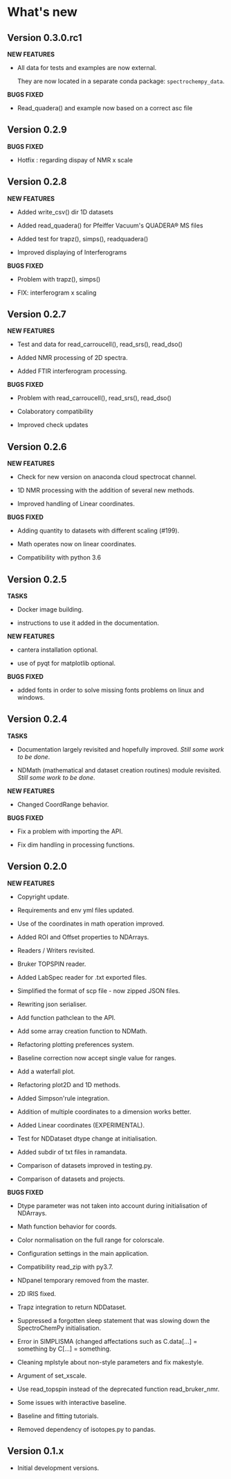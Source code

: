 # What\'s new
## Version 0.3.0.rc1

**NEW FEATURES**

* All data for tests and examples are now external. 
  
  They are now located in a separate conda package: `spectrochempy_data`.
  
**BUGS FIXED**

* Read_quadera() and example now based on a correct asc file


## Version 0.2.9

**BUGS FIXED**

* Hotfix : regarding dispay of NMR x scale

## Version 0.2.8

**NEW FEATURES**

* Added write_csv() dir 1D datasets

* Added read_quadera() for Pfeiffer Vacuum's QUADERA® MS files
  
* Added test for trapz(), simps(), readquadera()

* Improved displaying of Interferograms

**BUGS FIXED**

* Problem with trapz(), simps()

* FIX: interferogram x scaling

## Version 0.2.7

**NEW FEATURES**

* Test and data for read_carroucell(), read_srs(), read_dso()

* Added NMR processing of 2D spectra.

* Added FTIR interferogram processing.

**BUGS FIXED**

* Problem with read_carroucell(), read_srs(), read_dso()

* Colaboratory compatibility

* Improved check updates 

## Version 0.2.6

**NEW FEATURES**

* Check for new version on anaconda cloud spectrocat channel.

* 1D NMR processing with the addition of several new methods.

* Improved handling of Linear coordinates.

**BUGS FIXED**

* Adding quantity to datasets with different scaling (#199).

* Math operates now on linear coordinates.

* Compatibility with python 3.6

## Version 0.2.5

**TASKS**

* Docker image building.

* instructions to use it added in the documentation.

**NEW FEATURES**

* cantera installation optional.

* use of pyqt for matplotlib optional.

**BUGS FIXED**

* added fonts in order to solve missing fonts problems on linux and windows.

## Version 0.2.4

**TASKS**

* Documentation largely revisited and hopefully improved. *Still some work to be done*.
  
* NDMath (mathematical and dataset creation routines) module revisited. *Still some work to be done*.

**NEW FEATURES**

* Changed CoordRange behavior.

**BUGS FIXED**

* Fix a problem with importing the API.

* Fix dim handling in processing functions.

## Version 0.2.0

**NEW FEATURES**

* Copyright update.
  
* Requirements and env yml files updated.

* Use of the coordinates in math operation improved.
  
* Added ROI and Offset properties to NDArrays.
  
* Readers / Writers revisited.

* Bruker TOPSPIN reader.
  
* Added LabSpec reader for .txt exported files.

* Simplified the format of scp file - now zipped JSON files.

* Rewriting json serialiser.

* Add function pathclean to the API.

* Add some array creation function to NDMath.

* Refactoring plotting preferences system.

* Baseline correction now accept single value for ranges.

* Add a waterfall plot.

* Refactoring plot2D and 1D methods.

* Added Simpson'rule integration.

* Addition of multiple coordinates to a dimension works better.

* Added Linear coordinates (EXPERIMENTAL).

* Test for NDDataset dtype change at initialisation.

* Added subdir of txt files in ramandata.

* Comparison of datasets improved in testing.py.

* Comparison of datasets and projects.

**BUGS FIXED**

* Dtype parameter was not taken into account during initialisation of NDArrays.
  
* Math function behavior for coords.
  
* Color normalisation on the full range for colorscale.
  
* Configuration settings in the main application.
  
* Compatibility read_zip with py3.7.
  
* NDpanel temporary removed from the master.
  
* 2D IRIS fixed.
  
* Trapz integration to return NDDataset.
  
* Suppressed a forgotten sleep statement that was slowing down the SpectroChemPy initialisation.
  
* Error in SIMPLISMA (changed affectations such as C.data[...] = something by C[...] = something.
  
* Cleaning mplstyle about non-style parameters and fix makestyle.
  
* Argument of set_xscale.
  
* Use read_topspin instead of the deprecated function read_bruker_nmr.
  
* Some issues with interactive baseline.
  
* Baseline and fitting tutorials.
  
* Removed dependency of isotopes.py to pandas.

## Version 0.1.x

* Initial development versions.
